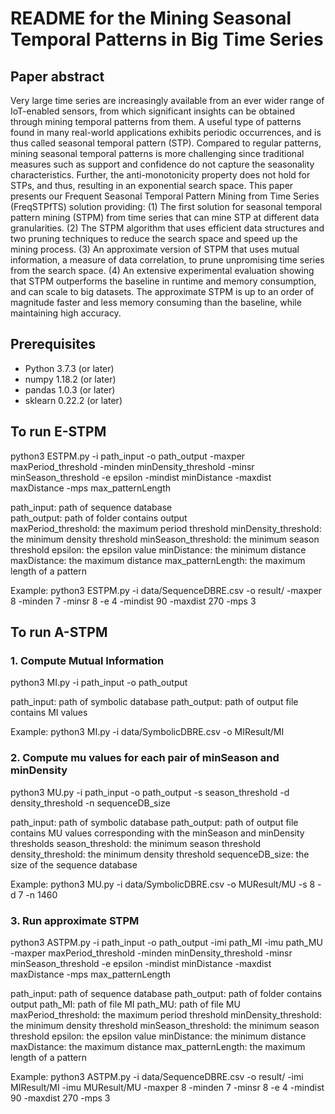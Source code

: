 # README for the Mining Seasonal Temporal Patterns in Big Time Series

## Paper abstract
Very large time series are increasingly available from an ever wider range of IoT-enabled sensors, from which significant insights can be obtained through mining temporal patterns from them. A useful type of patterns found in many real-world applications exhibits periodic occurrences, and is thus called seasonal temporal pattern (STP). Compared to regular patterns, mining seasonal temporal patterns is more challenging since traditional measures such as support and confidence do not capture the seasonality characteristics. Further, the anti-monotonicity property does not hold for STPs, and thus, resulting in an exponential search space. This paper presents our Frequent Seasonal Temporal Pattern Mining from Time Series (FreqSTPfTS) solution providing: (1) The first solution for seasonal temporal pattern mining (STPM) from time series that can mine STP at different data granularities. (2) The STPM algorithm that uses efficient data structures and two pruning techniques to reduce the search space and speed up the mining process. (3) An approximate version of STPM that uses mutual information, a measure of data correlation, to prune unpromising time series from the search space. (4) An extensive experimental evaluation showing that STPM outperforms the baseline in runtime and memory consumption, and can scale to big datasets. The approximate STPM is up to an order of magnitude faster and less memory consuming than the baseline, while maintaining high accuracy. 

## Prerequisites
- Python 3.7.3 (or later)
- numpy 1.18.2 (or later)
- pandas 1.0.3 (or later)
- sklearn 0.22.2 (or later)

## To run E-STPM 
python3 ESTPM.py -i path_input -o path_output -maxper maxPeriod_threshold -minden minDensity_threshold -minsr minSeason_threshold -e epsilon -mindist minDistance -maxdist maxDistance -mps max_patternLength

path_input: path of sequence database  
path_output: path of folder contains output  
maxPeriod_threshold: the maximum period threshold
minDensity_threshold: the minimum density threshold
minSeason_threshold: the minimum season threshold
epsilon: the epsilon value
minDistance: the minimum distance
maxDistance: the maximum distance
max_patternLength: the maximum length of a pattern

Example: python3 ESTPM.py -i data/SequenceDBRE.csv -o result/ -maxper 8 -minden 7 -minsr 8 -e 4 -mindist 90 -maxdist 270 -mps 3

## To run A-STPM
### 1. Compute Mutual Information
python3 MI.py -i path_input -o path_output

path_input: path of symbolic database
path_output: path of output file contains MI values

Example: python3 MI.py -i data/SymbolicDBRE.csv -o MIResult/MI

### 2. Compute mu values for each pair of minSeason and minDensity
python3 MU.py -i path_input -o path_output -s season_threshold -d density_threshold -n sequenceDB_size

path_input: path of symbolic database
path_output: path of output file contains MU values corresponding with the minSeason and minDensity thresholds
season_threshold: the minimum season threshold
density_threshold: the minimum density threshold
sequenceDB_size: the size of the sequence database

Example: python3 MU.py -i data/SymbolicDBRE.csv -o MUResult/MU -s 8 -d 7 -n 1460

### 3. Run approximate STPM
python3 ASTPM.py -i path_input -o path_output -imi path_MI -imu path_MU -maxper maxPeriod_threshold -minden minDensity_threshold -minsr minSeason_threshold -e epsilon -mindist minDistance -maxdist maxDistance -mps max_patternLength

path_input: path of sequence database
path_output: path of folder contains output
path_MI: path of file MI
path_MU: path of file MU
maxPeriod_threshold: the maximum period threshold
minDensity_threshold: the minimum density threshold
minSeason_threshold: the minimum season threshold
epsilon: the epsilon value
minDistance: the minimum distance
maxDistance: the maximum distance
max_patternLength: the maximum length of a pattern

Example: python3 ASTPM.py -i data/SequenceDBRE.csv -o result/ -imi MIResult/MI -imu MUResult/MU -maxper 8 -minden 7 -minsr 8 -e 4 -mindist 90 -maxdist 270 -mps 3
